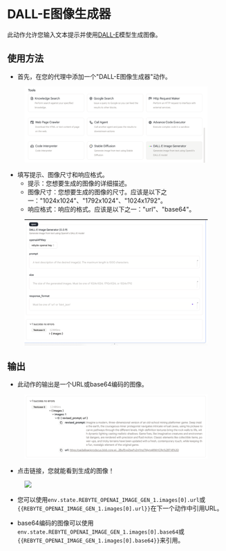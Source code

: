 # DALL-E图像生成器

此动作允许您输入文本提示并使用[DALL-E](https://openai.com/blog/dall-e/)模型生成图像。

## 使用方法

* 首先，在您的代理中添加一个"DALL-E图像生成器"动作。

<figure><img src="../../../../images/dalle-1.png"></figure>

* 填写提示、图像尺寸和响应格式。
  * 提示：您想要生成的图像的详细描述。
  * 图像尺寸：您想要生成的图像的尺寸。应该是以下之一："1024x1024"、"1792x1024"、"1024x1792"。
  * 响应格式：响应的格式。应该是以下之一："url"、"base64"。
  
<figure><img src="../../../../images/dalle-2.png"></figure>
  
## 输出

* 此动作的输出是一个URL或base64编码的图像。

<figure><img src="../../../../images/dalle-3.png"></figure>

* 点击链接，您就能看到生成的图像！

<figure><img src="../../../../images/dalle-4.png"></figure>

* 您可以使用`env.state.REBYTE_OPENAI_IMAGE_GEN_1.images[0].url`或`{{REBYTE_OPENAI_IMAGE_GEN_1.images[0].url}}`在下一个动作中引用URL。
  
* base64编码的图像可以使用`env.state.REBYTE_OPENAI_IMAGE_GEN_1.images[0].base64`或`{{REBYTE_OPENAI_IMAGE_GEN_1.images[0].base64}}`来引用。